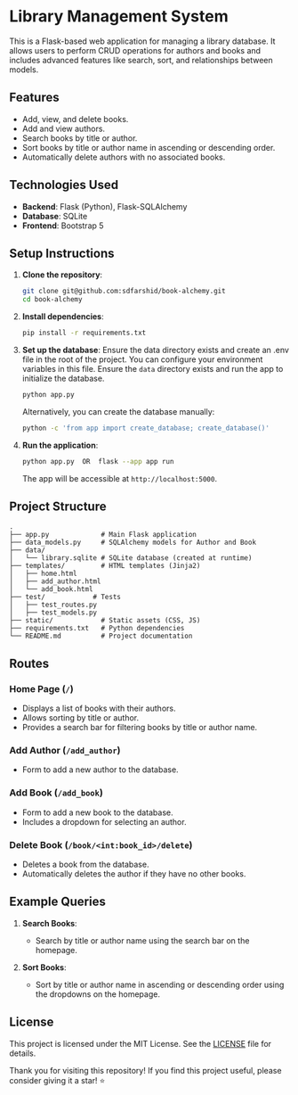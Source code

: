 # Library Management System

This is a Flask-based web application for managing a library database. It allows users to perform CRUD operations for authors and books and includes advanced features like search, sort, and relationships between models.

## Features

- Add, view, and delete books.
- Add and view authors.
- Search books by title or author.
- Sort books by title or author name in ascending or descending order.
- Automatically delete authors with no associated books.

## Technologies Used

- **Backend**: Flask (Python), Flask-SQLAlchemy
- **Database**: SQLite
- **Frontend**: Bootstrap 5

## Setup Instructions

1. **Clone the repository**:
   ```bash
   git clone git@github.com:sdfarshid/book-alchemy.git
   cd book-alchemy
   ```

2. **Install dependencies**:
   ```bash
   pip install -r requirements.txt
   ```

3. **Set up the database**:
   Ensure the data directory exists and create an .env file in the root of the project. You can configure your environment variables in this file.
   Ensure the `data` directory exists and run the app to initialize the database.
   ```bash
   python app.py 
   ```

   Alternatively, you can create the database manually:
   ```bash
   python -c 'from app import create_database; create_database()'
   ```

4. **Run the application**:
   ```bash
   python app.py  OR  flask --app app run
   ```
   The app will be accessible at `http://localhost:5000`.

## Project Structure

```plaintext
.
├── app.py             # Main Flask application
├── data_models.py     # SQLAlchemy models for Author and Book
├── data/
│   └── library.sqlite # SQLite database (created at runtime)
├── templates/         # HTML templates (Jinja2)
│   ├── home.html
│   ├── add_author.html
│   └── add_book.html
├── test/            # Tests
│   ├── test_routes.py
│   ├── test_models.py
├── static/            # Static assets (CSS, JS)
├── requirements.txt   # Python dependencies
└── README.md          # Project documentation
```

## Routes

### Home Page (`/`)
- Displays a list of books with their authors.
- Allows sorting by title or author.
- Provides a search bar for filtering books by title or author name.

### Add Author (`/add_author`)
- Form to add a new author to the database.

### Add Book (`/add_book`)
- Form to add a new book to the database.
- Includes a dropdown for selecting an author.

### Delete Book (`/book/<int:book_id>/delete`)
- Deletes a book from the database.
- Automatically deletes the author if they have no other books.

## Example Queries

1. **Search Books**:
   - Search by title or author name using the search bar on the homepage.

2. **Sort Books**:
   - Sort by title or author name in ascending or descending order using the dropdowns on the homepage.

## License
This project is licensed under the MIT License. See the [LICENSE](LICENSE) file for details.


Thank you for visiting this repository! If you find this project useful, please consider giving it a star! ⭐

